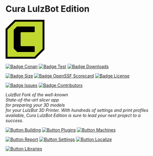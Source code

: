 # Cura LulzBot Edition

![Logo]

[![Badge Conan]][Conan]
[![Badge Test]][Test]
[![Badge Downloads]][Downloads]

[![Badge Size]][Size]
[![Badge OpenSSF Scorecard]][Scorecard]
[![Badge License]][License]

[![Badge Issues]][Issues]
[![Badge Contributors]][Contributors]

*LulzBot Fork of the well-known*  
*State-of-the-art slicer app*  
*for preparing your 3D models*  
*for your LulzBot 3D Printer.*
*With hundreds of settings and print profiles available,*
*Cura LulzBot Edition is sure to lead your next project to a success.*

[![Button Building]][Building]
[![Button Plugins]][Plugins]
[![Button Machines]][Machines]

[![Button Report]][Report]
[![Button Settings]][Settings]
[![Button Localize]][Localize]

[![Button Libraries]][Libraries]

<!----------------------------------------------------------------------------->

[Building]: https://github.com/lulzbot3d/CuraLE/wiki/Getting-Started
[Conan]: https://github.com/lulzbot3d/CuraLE/actions/workflows/conan-package.yml
[Contributors]: https://github.com/lulzbot3d/CuraLE/graphs/contributors
[Downloads]: https://github.com/lulzbot3d/CuraLE/releases/latest
[Issues]: https://github.com/lulzbot3d/CuraLE/issues
[Libraries]: https://github.com/lulzbot3d/CuraLE/blob/main/licenses_thirdparty
[License]: LICENSE
[Localize]: https://github.com/lulzbot3d/CuraLE/wiki/Translating-Cura
[Logo]: curale_logo.png
[Machines]: https://github.com/lulzbot3d/CuraLE/wiki/Adding-new-machine-profiles-to-Cura
[Plugins]: https://github.com/lulzbot3d/CuraLE/wiki/Plugins-And-Packages
[Report]: docs/Report.md
[Scorecard]: https://api.securityscorecards.dev/projects/github.com/lulzbot3d/CuraLE
[Settings]: https://github.com/lulzbot3d/CuraLE/wiki/Profiles-&-Settings
[Size]: https://github.com/lulzbot3d/CuraLE
[Test]: https://github.com/lulzbot3d/CuraLE/actions/workflows/unit-test.yml

<!---------------------------------[ Badges ]---------------------------------->

[Badge Conan]: https://img.shields.io/github/actions/workflow/status/lulzbot3d/CuraLE/conan-package.yml?branch=main&style=for-the-badge&logoColor=white&logo=Conan&label=Conan%20Package
[Badge Contributors]: https://img.shields.io/github/contributors/lulzbot3d/CuraLE?style=for-the-badge&logoColor=white&logo=GitHub
[Badge Downloads]: https://img.shields.io/github/downloads-pre/lulzbot3d/CuraLE/latest/total?style=for-the-badge&logoColor=white&logo=GitHub
[Badge Issues]: https://img.shields.io/github/issues/lulzbot3d/CuraLE?style=for-the-badge&logoColor=white&logo=AdBlock
[Badge License]: https://img.shields.io/github/license/lulzbot3d/CuraLE?style=for-the-badge&logoColor=white&logo=GNU
[Badge OpenSSF Scorecard]: https://img.shields.io/ossf-scorecard/github.com/lulzbot3d/CuraLE?style=for-the-badge&logo=GitHub&label=OpenSSF%20Scorecard
[Badge Size]: https://img.shields.io/github/repo-size/lulzbot3d/curale?style=for-the-badge&logoColor=white&logo=GoogleAnalytics
[Badge Test]: https://img.shields.io/github/actions/workflow/status/lulzbot3d/CuraLE/unit-test.yml?branch=main&style=for-the-badge&logoColor=white&logo=Codacy&label=Unit%20Test

<!---------------------------------[ Buttons ]--------------------------------->

[Button Building]: https://img.shields.io/badge/Building_Cura-blue?style=for-the-badge&logoColor=white&logo=GitBook
[Button Libraries]: https://img.shields.io/badge/third--party_libraries-b928c9?style=for-the-badge&logoColor=white&logo=libraries.io
[Button Localize]: https://img.shields.io/badge/Help_Localize-e2467d?style=for-the-badge&logoColor=white&logo=GoogleTranslate
[Button Machines]: https://img.shields.io/badge/Adding_Printers-yellow?style=for-the-badge&logoColor=white&logo=CloudFoundry
[Button Plugins]: https://img.shields.io/badge/Plugin_Usage-569A31?style=for-the-badge&logoColor=white&logo=ROS
[Button Report]: https://img.shields.io/badge/Report_Issues-C9284D?style=for-the-badge&logoColor=white&logo=SecurityScorecard
[Button Settings]: https://img.shields.io/badge/Configuration-00979D?style=for-the-badge&logoColor=white&logo=json
